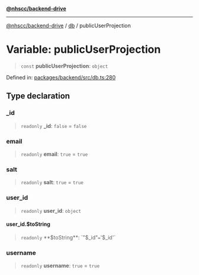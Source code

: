 [**@nhscc/backend-drive**](../../README.md)

***

[@nhscc/backend-drive](../../README.md) / [db](../README.md) / publicUserProjection

# Variable: publicUserProjection

> `const` **publicUserProjection**: `object`

Defined in: [packages/backend/src/db.ts:280](https://github.com/nhscc/drive.api.hscc.bdpa.org/blob/14391c7d4b0a42834d6c5f1ebd8fcde34a9bede8/packages/backend/src/db.ts#L280)

## Type declaration

### \_id

> `readonly` **\_id**: `false` = `false`

### email

> `readonly` **email**: `true` = `true`

### salt

> `readonly` **salt**: `true` = `true`

### user\_id

> `readonly` **user\_id**: `object`

#### user\_id.$toString

> `readonly` **$toString**: `"$_id"` = `'$_id'`

### username

> `readonly` **username**: `true` = `true`

